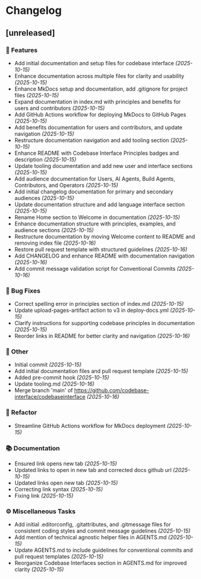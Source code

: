 # Changelog

## [unreleased]

### 🚀 Features

- Add initial documentation and setup files for codebase interface _(2025-10-15)_
- Enhance documentation across multiple files for clarity and usability _(2025-10-15)_
- Enhance MkDocs setup and documentation, add .gitignore for project files _(2025-10-15)_
- Expand documentation in index.md with principles and benefits for users and contributors _(2025-10-15)_
- Add GitHub Actions workflow for deploying MkDocs to GitHub Pages _(2025-10-15)_
- Add benefits documentation for users and contributors, and update navigation _(2025-10-15)_
- Restructure documentation navigation and add tooling section _(2025-10-15)_
- Enhance README with Codebase Interface Principles badges and description _(2025-10-15)_
- Update tooling documentation and add new user and interface sections _(2025-10-15)_
- Add audience documentation for Users, AI Agents, Build Agents, Contributors, and Operators _(2025-10-15)_
- Add initial changelog documentation for primary and secondary audiences _(2025-10-15)_
- Update documentation structure and add language interface section _(2025-10-15)_
- Rename Home section to Welcome in documentation _(2025-10-15)_
- Enhance documentation structure with principles, examples, and audience sections _(2025-10-15)_
- Restructure documentation by moving Welcome content to README and removing index file _(2025-10-16)_
- Restore pull request template with structured guidelines _(2025-10-16)_
- Add CHANGELOG and enhance README with documentation navigation _(2025-10-16)_
- Add commit message validation script for Conventional Commits _(2025-10-16)_

### 🐛 Bug Fixes

- Correct spelling error in principles section of index.md _(2025-10-15)_
- Update upload-pages-artifact action to v3 in deploy-docs.yml _(2025-10-15)_
- Clarify instructions for supporting codebase principles in documentation _(2025-10-15)_
- Reorder links in README for better clarity and navigation _(2025-10-16)_

### 💼 Other

- Initial commit _(2025-10-15)_
- Add initial documentation files and pull request template _(2025-10-15)_
- Added pre-commit hook _(2025-10-15)_
- Update tooling.md _(2025-10-16)_
- Merge branch 'main' of https://github.com/codebase-interface/codebaseinterface _(2025-10-16)_

### 🚜 Refactor

- Streamline GitHub Actions workflow for MkDocs deployment _(2025-10-15)_

### 📚 Documentation

- Ensured link opens new tab _(2025-10-15)_
- Updated links to open in new tab and corrected docs github url _(2025-10-15)_
- Updated links open new tab _(2025-10-15)_
- Correcting link syntax _(2025-10-15)_
- Fixing link _(2025-10-15)_

### ⚙️ Miscellaneous Tasks

- Add initial .editorconfig, .gitattributes, and .gitmessage files for consistent coding styles and commit message guidelines _(2025-10-15)_
- Add mention of technical agnostic helper files in AGENTS.md _(2025-10-15)_
- Update AGENTS.md to include guidelines for conventional commits and pull request templates _(2025-10-15)_
- Reorganize Codebase Interfaces section in AGENTS.md for improved clarity _(2025-10-15)_
<!-- generated by git-cliff -->
